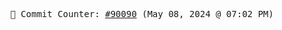 <p align="center">
    <samp>
        📮 Commit Counter: <a href="https://github.com/Javascript-void0/Javascript-void0/commits/main">#90090</a> (May 08, 2024 @ 07:02 PM)
    </samp>
</p>